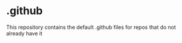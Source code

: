 # .github

This repository contains the default .github files for repos that do not already have it
